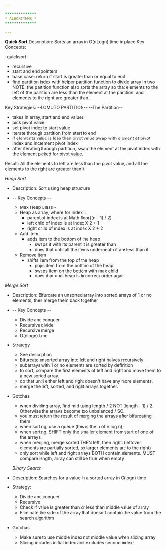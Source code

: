```yaml
---

**************
* ALGORITHMS *
**************

---
```


**Quick Sort**
Description: Sorts an array in O(nLogn) time in place
Key Concepts:

-quicksort-

- recursive
- start and end pointers
- base case: return if start is greater than or equal to end
- find partition index with helper partition function to divide array in two
  NOTE: the partition function also sorts the array so that elements to the left of the
  partition are less than the element at the partition, and elements to the right are greater than.

Key Strategies:
--LOMUTO PARTITION--
--The Partition--

- takes in array, start and end values
- pick pivot value
- set pivot index to start value
- iterate through partition from start to end
- if elements value is less than pivot value swap with element at pivot index and increment pivot index
- after iterating through partition, swap the element at the pivot index with the element picked for pivot value.

Result: All the elements to left are less than the pivot value, and all the elements to the right are greater than it

_Heap Sort_

- Description: Sort using heap structure

- -- Key Concepts --
  - Max Heap Class -
  - Heap as array, where for index i:
    - parent of index is at Math.floor((n - 1) / 2)
    - left child of index is at index X 2 + 1
    - right child of index is at index X 2 + 2
  - Add item
    - adds item to the bottom of the heap
      - swaps it with its parent it is greater than
      - does that until all the items underneath it are less than it
  - Remove item
    - shifts item from the top of the heap
      - pops item from the bottom of the heap
      - swaps item on the bottom with max child
      - does that until heap is in correct order again

_Merge Sort_

- Description: Bifurcate an unsorted array into sorted arrays of 1 or no elements, then merge them back together

- -- Key Concepts --

  - Divide and conquer
  - Recursive divide
  - Recursive merge
  - O(nlogn) time

- Strategy

  - See description
  - Bifurcate unsorted array into left and right halves recursively
  - subarrays with 1 or no elements are sorted by definition
  - to sort, compare the first elements of left and right and move them to a new sorted array.
  - do that until either left and right doesn't have any more elements.
  - merge the left, sorted, and right arrays together.

- Gotchas

  - when dividing array, find mid using length / 2 NOT (length - 1) / 2. Otherwise the arrays become too unbalanced / SO.
  - you must return the result of merging the arrays after bifurcating them.
  - when sorting, use a queue (this is the n of n log n);
  - when sorting, SHIFT only the smaller element from start of one of the arrays.
  - when merging, merge sorted THEN left, then right.
    (leftover elements are partially sorted, so larger elements are to the right)
  - only sort while left and right arrays BOTH contain elements. MUST compare length, array can still be true when empty

  _Binary Search_

- Description: Searches for a value in a sorted array in O(logn) time

- Strategy:

  - Divide and conquer
  - Recursive
  - Check if value is greater than or less than middle value of array
  - Eliminate the side of the array that doesn't contain the value from the search algorithm

- Gotchas
  - Make sure to use middle index not middle value when slicing array
  - Slicing includes initial index and excludes second index;
